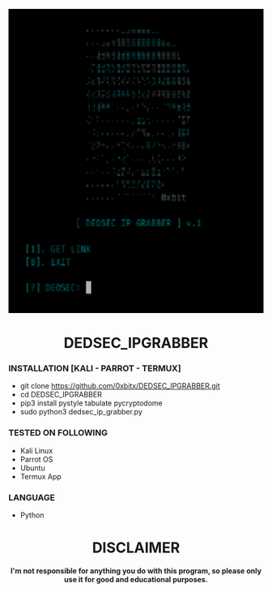 
<p align="center">
<img src="https://github.com/0xbitx/DEDSEC_IPGRABBER/blob/main/banner.png", width="600", height="600">
</p>
<h1 align="center"> DEDSEC_IPGRABBER</h1>
<h4 align="center"> </h4>

### INSTALLATION [KALI - PARROT - TERMUX]
* git clone https://github.com/0xbitx/DEDSEC_IPGRABBER.git
* cd DEDSEC_IPGRABBER
* pip3 install pystyle tabulate pycryptodome
* sudo python3 dedsec_ip_grabber.py

### TESTED ON FOLLOWING
* Kali Linux 
* Parrot OS 
* Ubuntu
* Termux App

### LANGUAGE 
* Python

<h1 align="center"> DISCLAIMER </h1>

<h4 align="center">I'm not responsible for anything you do with this program, so please only use it for good and educational purposes. </h4>
